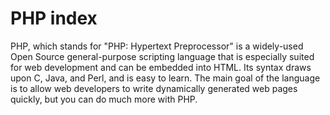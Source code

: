 # PHP index
<p>PHP, which stands for "PHP: Hypertext Preprocessor" is a widely-used Open Source general-purpose scripting language that is especially suited for web development and can be embedded into HTML. Its syntax draws upon C, Java, and Perl, and is easy to learn. The main goal of the language is to allow web developers to write dynamically generated web pages quickly, but you can do much more with PHP. </p>
